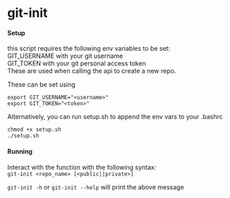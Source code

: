 # git-init

#### Setup

this script requires the following env variables to be set:  
GIT_USERNAME with your git username  
GIT_TOKEN with your git personal access token  
These are used when calling the api to create a new repo.

These can be set using  
```
export GIT_USERNAME="<username>"  
export GIT_TOKEN="<token>"
```

Alternatively, you can run setup.sh to append the env vars to your .bashrc
```
chmod +x setup.sh
./setup.sh
```

#### Running

Interact with the function with the following syntax:  
```git-init <repo_name> [<public||private>]```

`git-init -h` or `git-init --help` will print the above message